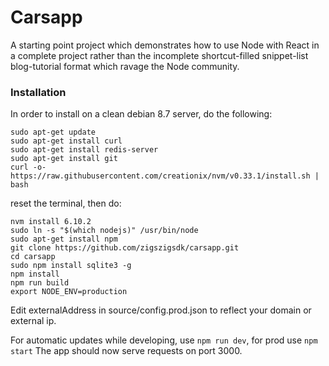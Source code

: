 # Carsapp
A starting point project which demonstrates how to use Node with React in a complete project rather than the incomplete shortcut-filled snippet-list blog-tutorial format which ravage the Node community.

### Installation
In order to install on a clean debian 8.7 server, do the following:
```
sudo apt-get update
sudo apt-get install curl
sudo apt-get install redis-server
sudo apt-get install git
curl -o- https://raw.githubusercontent.com/creationix/nvm/v0.33.1/install.sh | bash
```
reset the terminal, then do:
```
nvm install 6.10.2
sudo ln -s "$(which nodejs)" /usr/bin/node
sudo apt-get install npm
git clone https://github.com/zigszigsdk/carsapp.git
cd carsapp
sudo npm install sqlite3 -g
npm install
npm run build
export NODE_ENV=production
```
Edit externalAddress in source/config.prod.json to reflect your domain or external ip.

For automatic updates while developing, use `npm run dev`, for prod use `npm start`
The app should now serve requests on port 3000.
